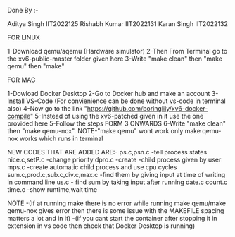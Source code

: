 Done By :-


Aditya Singh IIT2022125
Rishabh Kumar IIT2022131
Karan Singh IIT2022132

FOR LINUX

1-Download qemu/aqemu (Hardware simulator)
2-Then From Terminal go to the xv6-public-master folder given here
3-Write "make clean" then "make qemu" then "make"


FOR MAC

1-Dowload Docker Desktop
2-Go to Docker hub and make an account
3-Install VS-Code (For convienience can be done without vs-code in terminal also)
4-Now go to the link "https://github.com/boringlily/xv6-docker-compile"
5-Instead of using the xv6-patched given in it use the one provided here
5-Follow the steps FORM 3 ONWARDS 
6-Write "make clean" then "make qemu-nox".
NOTE-"make qemu" wont work only make qemu-nox works which runs in terminal


NEW CODES THAT ARE ADDED ARE:-
ps.c,psn.c -tell process states
nice.c,setP.c -change priority
dpro.c -create -child process given by user
mps.c -create automatic child process and use cpu cycles
sum.c,prod.c,sub.c,div.c,max.c -find them by giving input at time of writing in command line
us.c - find sum by taking input after running 
date.c 
count.c 
time.c -show runtime,wait time



NOTE -(If at running make there is no error while running make qemu/make qemu-nox gives error then there is some issue with the MAKEFILE 
       spacing matters a lot and in it)
     -(if you cant start the container after stopping it in extension in vs code then check that Docker Desktop is running)  
